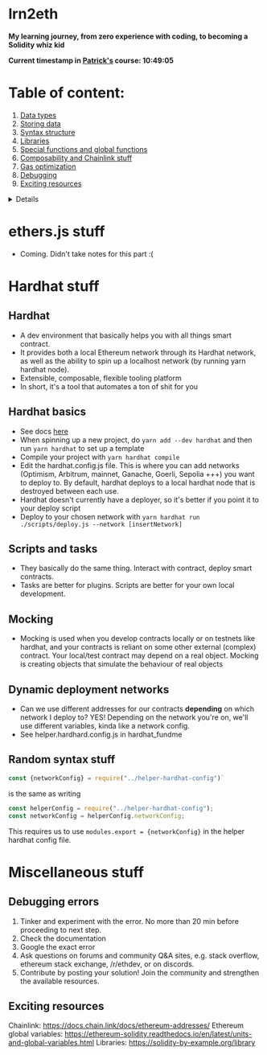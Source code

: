 # lrn2eth

**My learning journey, from zero experience with coding, to becoming a Solidity whiz kid**

**Current timestamp in [Patrick's](https://www.youtube.com/watch?v=gyMwXuJrbJQ&t=22291s) course: 10:49:05**

# Table of content:

1. [Data types](https://github.com/knutli/lrn2eth/blob/main/README.md#data-types)
2. [Storing data](https://github.com/knutli/lrn2eth/blob/main/README.md#storing-data)
3. [Syntax structure](https://github.com/knutli/lrn2eth/blob/main/README.md#syntax-structure)
4. [Libraries](https://github.com/knutli/lrn2eth/blob/main/README.md#libraries)
5. [Special functions and global functions](https://github.com/knutli/lrn2eth/blob/main/README.md#special-functions)
6. [Composability and Chainlink stuff](https://github.com/knutli/lrn2eth/blob/main/README.md#composability)
7. [Gas optimization](https://github.com/knutli/lrn2eth/blob/main/README.md#gas-optimization-stuff)
8. [Debugging](https://github.com/knutli/lrn2eth/blob/main/README.md#debugging-errors)
9. [Exciting resources](https://github.com/knutli/lrn2eth/blob/main/README.md#exciting-resources)

<details><h1>Introduction and basics</h1>

## Basic data types

- Types and variables
  - uint, uint8, uint256, int, int8, int256, bool, string, address
- array[] (if you set an array, you can either define its size like array[3] or leave it like array[] for it to be infinitely long
- struct{} (define a new data type, and in it, I define what it contains)
- mapping(data type => data type)

Arrays, structs and mappings are special data types, and solidity needs to be told where they are supposed to be saved -> memory, storage or calldata. It already knows where uint will be saved, so you dont need to specify for those. A string is secretly/behind the scenes an array.

## Storing data

- The EVM stores data in stack, memory, storage, calldata, code and logs
- memory is temporary MODIFIABLE variables, for example when you want to assign a value to a variable (e.g. within a function), and then delete the variable once the function has run
- Calldata is temporary UNMODIFIABLE variables
- Storage is permanent MODIFIABLE variables (on the blockchain)

## Syntax structure

- Data type
- Name
- Visibility (public, private, external, internal)
- Payability (if yes, add payable flag)

## Libraries

- A library is like a contract, except it cannot send ether and it cannot declare state variables
- Instead of doing `contract contractName {}`, you do `library libraryName {}` and import it like you would any other contract
- In the library you probably have functions, like `function add()`
- Once the library is imported into a contract, you can write `using libraryName for uint`
- by adding the keyword `using` we could give any uint within the contract the libraries functions and pass the uint as the first parameter of that function, e.g. x.add(123)

## Special functions

- A **constructor** is a function that is automatically called when the contract is published. A classic usecase is to set the owner of the contract to msg.sender.
- A **modifier** is basically writing a piece of code and attach it to a keyword. This keyword is then placed along with other functions' stuff, like public view +++. See the fundMe example, and the onlyOwner modifier.
- A `receive()` method is used as a fallback function in a contract and is called when ether is sent to a contract with no calldata. If the receive method does not exist, it will use the fallback function. The receive function cannot have arguments, cannot return anything and must have external visibility and payable state mutability.
- A `fallback()` method is called if the receive function doesn't exist. fallback() external payable — when no other function matches (not even the receive function). Optionally payable.

### Global function things

- `msg.value` (how many wei was sent with the message)
- `msg.sender` (address of the sender of the message)

## Composability

- A smart contract can be imported into another smart contract and given a name
- When interacting with a contract outside our own project we need its contract address and its ABI
- Import another contract with "import @PATH". Stick it at the top of your contract
- An "interface" is kinda like a recipe to get the content of the ABI. For example
  ```javascript
  import "@chainlink/contracts/src/v0.8/interfaces/AggregatorV3Interface.sol";
  ```
- Then do

  ```javascript
  AggregatorV3Interface linkVar = AggregatorV3Interface(0x8A753747A1Fa494EC906cE90E9f37563A8AF630e);
  ```

  and you can now use the contract's functions!

  ```javascript
  return linkVar.version(); //version()
  ```

  is a function from the external contract! Cool!

### Chainlink out of the box stuff

- Data feeds connect us to the real world
- Randomness function gives us provable random numbers, which we can't get on ETH because determinism
- Keepers are decentralized, event-driven computation. If trigger => do this. We can set both trigger and reaction
- API calls with oracle nodes

## Gas optimization stuff

- _constant_ and _immutable_ are great keywords to use if you're only setting your variables once. They are keywords that write variables directly into the bytecode of the contract instead of into its storage, making it easier to read, and therefore more gas efficient. Naming convention for constants is ALL_CAPS, while immutable is i_variable.
- Constants can be set once, and only once.
- Immutable can be set once and again in the constructor.
- _custom errors_ are a new thing used in place of require.
</details>

# ethers.js stuff

- Coming. Didn't take notes for this part :(

# Hardhat stuff

## Hardhat

- A dev environment that basically helps you with all things smart contract.
- It provides both a local Ethereum network through its Hardhat network, as well as the ability to spin up a localhost network (by running yarn hardhat node).
- Extensible, composable, flexible tooling platform
- In short, it's a tool that automates a ton of shit for you

## Hardhat basics

- See docs [here](https://hardhat.org/hardhat-runner/docs/guides/project-setup)
- When spinning up a new project, do `yarn add --dev hardhat` and then run `yarn hardhat` to set up a template
- Compile your project with `yarn hardhat compile`
- Edit the hardhat.config.js file. This is where you can add networks (Optimism, Arbitrum, mainnet, Ganache, Goerli, Sepolia +++) you want to deploy to. By default, hardhat deploys to a local hardhat node that is destroyed between each use.
- Hardhat doesn't currently have a deployer, so it's better if you point it to your deploy script
- Deploy to your chosen network with `yarn hardhat run ./scripts/deploy.js --network [insertNetwork]`

## Scripts and tasks

- They basically do the same thing. Interact with contract, deploy smart contracts.
- Tasks are better for plugins. Scripts are better for your own local development.

## Mocking

- Mocking is used when you develop contracts locally or on testnets like hardhat, and your contracts is reliant on some other external (complex) contract. Your local/test contract may depend on a real object. Mocking is creating objects that simulate the behaviour of real objects

## Dynamic deployment networks

- Can we use different addresses for our contracts **depending** on which network I deploy to? YES! Depending on the network you're on, we'll use different variables, kinda like a network config.
- See helper.hardhard.config.js in hardhat_fundme

## Random syntax stuff

```javascript
const {networkConfig} = require("../helper-hardhat-config")`
```

is the same as writing

```javascript
const helperConfig = require("../helper-hardhat-config");
const networkConfig = helperConfig.networkConfig;
```

This requires us to use `modules.export = {networkConfig}` in the helper hardhat config file.

# Miscellaneous stuff

## Debugging errors

1. Tinker and experiment with the error. No more than 20 min before proceeding to next step.
2. Check the documentation
3. Google the exact error
4. Ask questions on forums and community Q&A sites, e.g. stack overflow, ethereum stack exchange, /r/ethdev, or on discords.
5. Contribute by posting your solution! Join the community and strengthen the available resources.

## Exciting resources

Chainlink: https://docs.chain.link/docs/ethereum-addresses/
Ethereum global variables: https://ethereum-solidity.readthedocs.io/en/latest/units-and-global-variables.html
Libraries: https://solidity-by-example.org/library
